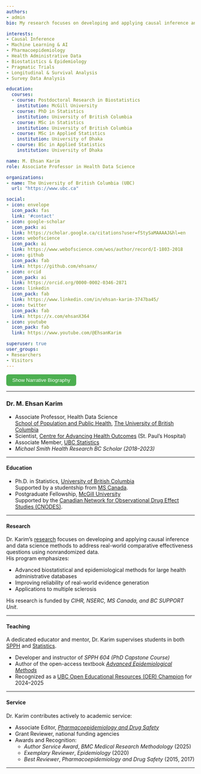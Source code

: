 ```yaml
---
authors:
- admin
bio: My research focuses on developing and applying causal inference and machine learning methods to large health administrative databases to generate reliable real-world evidence.

interests:
- Causal Inference
- Machine Learning & AI
- Pharmacoepidemiology
- Health Administrative Data
- Biostatistics & Epidemiology
- Pragmatic Trials
- Longitudinal & Survival Analysis
- Survey Data Analysis

education:
  courses:
  - course: Postdoctoral Research in Biostatistics
    institution: McGill University
  - course: PhD in Statistics
    institution: University of British Columbia
  - course: MSc in Statistics
    institution: University of British Columbia
  - course: MSc in Applied Statistics
    institution: University of Dhaka
  - course: BSc in Applied Statistics
    institution: University of Dhaka

name: M. Ehsan Karim
role: Associate Professor in Health Data Science 

organizations:
- name: The University of British Columbia (UBC)
  url: "https://www.ubc.ca"

social:
- icon: envelope
  icon_pack: fas
  link: '#contact'
- icon: google-scholar
  icon_pack: ai
  link: https://scholar.google.ca/citations?user=fStySaMAAAAJ&hl=en
- icon: webofscience
  icon_pack: ai
  link: https://www.webofscience.com/wos/author/record/I-1803-2018
- icon: github
  icon_pack: fab
  link: https://github.com/ehsanx/
- icon: orcid
  icon_pack: ai
  link: https://orcid.org/0000-0002-0346-2871
- icon: linkedin
  icon_pack: fab
  link: https://www.linkedin.com/in/ehsan-karim-3747ba45/
- icon: twitter
  icon_pack: fab
  link: https://x.com/ehsanX364
- icon: youtube
  icon_pack: fab
  link: https://www.youtube.com/@EhsanKarim

superuser: true
user_groups:
- Researchers
- Visitors
---
```


<button type="button" onclick="toggleBio(event)" style="background-color:#4CAF50;color:white;border:none;padding:8px 16px;border-radius:6px;cursor:pointer;">
  Show Narrative Biography
</button>

<div id="fullbio" style="display:none;margin-top:1em;">

---

Dr. M. Ehsan Karim is an Associate Professor in Health Data Science in the [School of Population and Public Health](http://www.spph.ubc.ca) at [The University of British Columbia](http://www.ubc.ca/), a Scientist at the [Centre for Advancing Health Outcomes](https://www.advancinghealth.ubc.ca/) (St. Paul’s Hospital), and an Associate Member of [UBC Statistics](https://www.stat.ubc.ca). He was a [Michael Smith Health Research BC](https://healthresearchbc.ca/) Scholar (2018–2023).

He obtained his Ph.D. in Statistics from [UBC](http://hdl.handle.net/2429/51933), supported by a studentship from [MS Canada](https://mssociety.ca/). He completed his postgraduate training at [McGill University](https://www.mcgill.ca/epi-biostat-occh/) with a fellowship from the [Canadian Network for Observational Drug Effect Studies (CNODES)](https://www.cnodes.ca/).

His research program focuses on developing and applying causal inference and data science methods to answer real-world comparative effectiveness questions using nonrandomized data. A central theme is the analysis of large health administrative databases, advancing state-of-the-art biostatistical and epidemiological methods to generate reliable real-world evidence. Multiple sclerosis is a key application area for his work. His [research](https://scholar.google.ca/citations?user=fStySaMAAAAJ&hl=en) is supported by grants from [CIHR](https://cihr-irsc.gc.ca/), [NSERC](https://www.nserc-crsng.gc.ca), [MS Canada](https://mssociety.ca/), and the [BC SUPPORT Unit](https://bcsupportunit.ca/).

A dedicated educator and mentor, Dr. Karim supervises students in both [SPPH](http://www.spph.ubc.ca/) and [Statistics](https://www.stat.ubc.ca/people). He developed and teaches the PhD capstone course *SPPH 604*, and authored the open-access [*Advanced Epidemiological Methods*](https://ehsanx.github.io/EpiMethods/) textbook. He was named a [*UBC Open Educational Resources (OER) Champion*](https://champions.open.ubc.ca/) for 2024–2025.

Dr. Karim serves as an Associate Editor for *[Pharmacoepidemiology and Drug Safety](https://onlinelibrary.wiley.com/journal/10991557)* and is a regular grant reviewer for national funding bodies. His contributions have been recognized with the *Author Service Award* (*BMC Medical Research Methodology*, 2025), *Exemplary Reviewer* (*Epidemiology*, 2020), and *Best Reviewer* (*Pharmacoepidemiology and Drug Safety*, 2015 & 2017).
</div>

---

<div id="shortbio">

### Dr. M. Ehsan Karim
- Associate Professor, Health Data Science  
[School of Population and Public Health](http://www.spph.ubc.ca), [The University of British Columbia](http://www.ubc.ca/)  
- Scientist, [Centre for Advancing Health Outcomes](https://www.advancinghealth.ubc.ca/) (St. Paul’s Hospital)  
- Associate Member, [UBC Statistics](https://www.stat.ubc.ca)  
- *Michael Smith Health Research BC Scholar (2018–2023)*  

---

#### **Education**
- Ph.D. in Statistics, [University of British Columbia](http://hdl.handle.net/2429/51933)  
  Supported by a studentship from [MS Canada](https://mssociety.ca/).  
- Postgraduate Fellowship, [McGill University](https://www.mcgill.ca/epi-biostat-occh/)  
  Supported by the [Canadian Network for Observational Drug Effect Studies (CNODES)](https://www.cnodes.ca/).

---

#### **Research**
Dr. Karim’s [research](https://scholar.google.ca/citations?user=fStySaMAAAAJ&hl=en) focuses on developing and applying causal inference and data science methods to address real-world comparative effectiveness questions using nonrandomized data.  
His program emphasizes:
- Advanced biostatistical and epidemiological methods for large health administrative databases  
- Improving reliability of real-world evidence generation  
- Applications to multiple sclerosis  

His research is funded by *CIHR, NSERC, MS Canada, and BC SUPPORT Unit*.

---

#### **Teaching**
A dedicated educator and mentor, Dr. Karim supervises students in both [SPPH](http://www.spph.ubc.ca/) and [Statistics](https://www.stat.ubc.ca/people).  
- Developer and instructor of *SPPH 604 (PhD Capstone Course)*  
- Author of the open-access textbook [*Advanced Epidemiological Methods*](https://ehsanx.github.io/EpiMethods/)  
- Recognized as a [UBC Open Educational Resources (OER) Champion](https://champions.open.ubc.ca/) for 2024–2025

---

#### **Service**
Dr. Karim contributes actively to academic service:  
- Associate Editor, *[Pharmacoepidemiology and Drug Safety](https://onlinelibrary.wiley.com/journal/10991557)*  
- Grant Reviewer, national funding agencies  
- Awards and Recognition:  
  - *Author Service Award*, *BMC Medical Research Methodology* (2025)  
  - *Exemplary Reviewer*, *Epidemiology* (2020)  
  - *Best Reviewer*, *Pharmacoepidemiology and Drug Safety* (2015, 2017)

---  
  
</div>

<script>
function toggleBio(event) {
  var full = document.getElementById("fullbio");
  var short = document.getElementById("shortbio");
  var btn = event.target;

  if (full.style.display === "none") {
    full.style.display = "block";
    short.style.display = "none";
    btn.innerText = "Hide Narrative Biography";
  } else {
    full.style.display = "none";
    short.style.display = "block";
    btn.innerText = "Show Narrative Biography";
  }
}
</script>

